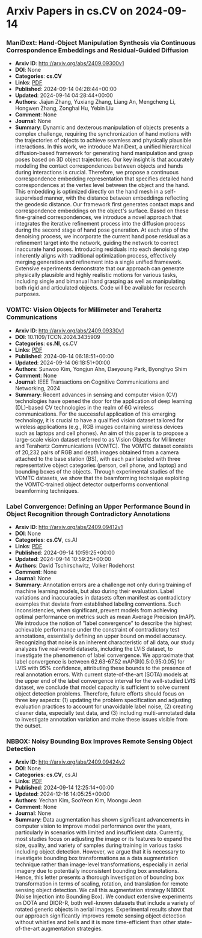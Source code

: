 # Arxiv Papers in cs.CV on 2024-09-14
### ManiDext: Hand-Object Manipulation Synthesis via Continuous Correspondence Embeddings and Residual-Guided Diffusion
- **Arxiv ID**: http://arxiv.org/abs/2409.09300v1
- **DOI**: None
- **Categories**: **cs.CV**
- **Links**: [PDF](http://arxiv.org/pdf/2409.09300v1)
- **Published**: 2024-09-14 04:28:44+00:00
- **Updated**: 2024-09-14 04:28:44+00:00
- **Authors**: Jiajun Zhang, Yuxiang Zhang, Liang An, Mengcheng Li, Hongwen Zhang, Zonghai Hu, Yebin Liu
- **Comment**: None
- **Journal**: None
- **Summary**: Dynamic and dexterous manipulation of objects presents a complex challenge, requiring the synchronization of hand motions with the trajectories of objects to achieve seamless and physically plausible interactions. In this work, we introduce ManiDext, a unified hierarchical diffusion-based framework for generating hand manipulation and grasp poses based on 3D object trajectories. Our key insight is that accurately modeling the contact correspondences between objects and hands during interactions is crucial. Therefore, we propose a continuous correspondence embedding representation that specifies detailed hand correspondences at the vertex level between the object and the hand. This embedding is optimized directly on the hand mesh in a self-supervised manner, with the distance between embeddings reflecting the geodesic distance. Our framework first generates contact maps and correspondence embeddings on the object's surface. Based on these fine-grained correspondences, we introduce a novel approach that integrates the iterative refinement process into the diffusion process during the second stage of hand pose generation. At each step of the denoising process, we incorporate the current hand pose residual as a refinement target into the network, guiding the network to correct inaccurate hand poses. Introducing residuals into each denoising step inherently aligns with traditional optimization process, effectively merging generation and refinement into a single unified framework. Extensive experiments demonstrate that our approach can generate physically plausible and highly realistic motions for various tasks, including single and bimanual hand grasping as well as manipulating both rigid and articulated objects. Code will be available for research purposes.



### VOMTC: Vision Objects for Millimeter and Terahertz Communications
- **Arxiv ID**: http://arxiv.org/abs/2409.09330v1
- **DOI**: 10.1109/TCCN.2024.3435909
- **Categories**: **cs.NI**, cs.CV
- **Links**: [PDF](http://arxiv.org/pdf/2409.09330v1)
- **Published**: 2024-09-14 06:18:51+00:00
- **Updated**: 2024-09-14 06:18:51+00:00
- **Authors**: Sunwoo Kim, Yongjun Ahn, Daeyoung Park, Byonghyo Shim
- **Comment**: None
- **Journal**: IEEE Transactions on Cognitive Communications and Networking, 2024
- **Summary**: Recent advances in sensing and computer vision (CV) technologies have opened the door for the application of deep learning (DL)-based CV technologies in the realm of 6G wireless communications. For the successful application of this emerging technology, it is crucial to have a qualified vision dataset tailored for wireless applications (e.g., RGB images containing wireless devices such as laptops and cell phones). An aim of this paper is to propose a large-scale vision dataset referred to as Vision Objects for Millimeter and Terahertz Communications (VOMTC). The VOMTC dataset consists of 20,232 pairs of RGB and depth images obtained from a camera attached to the base station (BS), with each pair labeled with three representative object categories (person, cell phone, and laptop) and bounding boxes of the objects. Through experimental studies of the VOMTC datasets, we show that the beamforming technique exploiting the VOMTC-trained object detector outperforms conventional beamforming techniques.



### Label Convergence: Defining an Upper Performance Bound in Object Recognition through Contradictory Annotations
- **Arxiv ID**: http://arxiv.org/abs/2409.09412v1
- **DOI**: None
- **Categories**: **cs.CV**, cs.AI
- **Links**: [PDF](http://arxiv.org/pdf/2409.09412v1)
- **Published**: 2024-09-14 10:59:25+00:00
- **Updated**: 2024-09-14 10:59:25+00:00
- **Authors**: David Tschirschwitz, Volker Rodehorst
- **Comment**: None
- **Journal**: None
- **Summary**: Annotation errors are a challenge not only during training of machine learning models, but also during their evaluation. Label variations and inaccuracies in datasets often manifest as contradictory examples that deviate from established labeling conventions. Such inconsistencies, when significant, prevent models from achieving optimal performance on metrics such as mean Average Precision (mAP). We introduce the notion of "label convergence" to describe the highest achievable performance under the constraint of contradictory test annotations, essentially defining an upper bound on model accuracy.   Recognizing that noise is an inherent characteristic of all data, our study analyzes five real-world datasets, including the LVIS dataset, to investigate the phenomenon of label convergence. We approximate that label convergence is between 62.63-67.52 mAP@[0.5:0.95:0.05] for LVIS with 95% confidence, attributing these bounds to the presence of real annotation errors. With current state-of-the-art (SOTA) models at the upper end of the label convergence interval for the well-studied LVIS dataset, we conclude that model capacity is sufficient to solve current object detection problems. Therefore, future efforts should focus on three key aspects: (1) updating the problem specification and adjusting evaluation practices to account for unavoidable label noise, (2) creating cleaner data, especially test data, and (3) including multi-annotated data to investigate annotation variation and make these issues visible from the outset.



### NBBOX: Noisy Bounding Box Improves Remote Sensing Object Detection
- **Arxiv ID**: http://arxiv.org/abs/2409.09424v2
- **DOI**: None
- **Categories**: **cs.CV**, cs.AI
- **Links**: [PDF](http://arxiv.org/pdf/2409.09424v2)
- **Published**: 2024-09-14 12:25:14+00:00
- **Updated**: 2024-12-16 14:05:25+00:00
- **Authors**: Yechan Kim, SooYeon Kim, Moongu Jeon
- **Comment**: None
- **Journal**: None
- **Summary**: Data augmentation has shown significant advancements in computer vision to improve model performance over the years, particularly in scenarios with limited and insufficient data. Currently, most studies focus on adjusting the image or its features to expand the size, quality, and variety of samples during training in various tasks including object detection. However, we argue that it is necessary to investigate bounding box transformations as a data augmentation technique rather than image-level transformations, especially in aerial imagery due to potentially inconsistent bounding box annotations. Hence, this letter presents a thorough investigation of bounding box transformation in terms of scaling, rotation, and translation for remote sensing object detection. We call this augmentation strategy NBBOX (Noise Injection into Bounding Box). We conduct extensive experiments on DOTA and DIOR-R, both well-known datasets that include a variety of rotated generic objects in aerial images. Experimental results show that our approach significantly improves remote sensing object detection without whistles and bells and it is more time-efficient than other state-of-the-art augmentation strategies.



